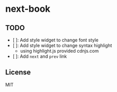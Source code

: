 # next-book

## TODO
- [ ]: Add style widget to change font style
- [ ]: Add style widget to change syntax highlight
  - using highlight.js provided cdnjs.com
- [ ]: Add `next` and `prev` link

## License
MIT